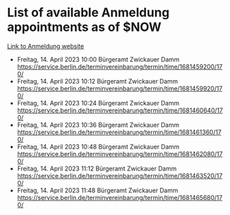 # List of available Anmeldung appointments as of $NOW
[Link to Anmeldung website](https://service.berlin.de/terminvereinbarung/termin/tag.php?termin=1&anliegen[]=120686&dienstleisterlist=122210,122217,327316,122219,327312,122227,327314,122231,327346,122243,327348,122254,122252,329742,122260,329745,122262,329748,122271,327278,122273,327274,122277,327276,330436,122280,327294,122282,327290,122284,327292,122291,327270,122285,327266,122286,327264,122296,327268,150230,329760,122297,327286,122294,327284,122312,329763,122314,329775,122304,327330,122311,327334,122309,327332,317869,122281,327352,122279,329772,122283,122276,327324,122274,327326,122267,329766,122246,327318,122251,327320,122257,327322,122208,327298,122226,327300&herkunft=http%3A%2F%2Fservice.berlin.de%2Fdienstleistung%2F120686%2F)
- Freitag, 14. April 2023 10:00 Bürgeramt Zwickauer Damm https://service.berlin.de/terminvereinbarung/termin/time/1681459200/170/
- Freitag, 14. April 2023 10:12 Bürgeramt Zwickauer Damm https://service.berlin.de/terminvereinbarung/termin/time/1681459920/170/
- Freitag, 14. April 2023 10:24 Bürgeramt Zwickauer Damm https://service.berlin.de/terminvereinbarung/termin/time/1681460640/170/
- Freitag, 14. April 2023 10:36 Bürgeramt Zwickauer Damm https://service.berlin.de/terminvereinbarung/termin/time/1681461360/170/
- Freitag, 14. April 2023 10:48 Bürgeramt Zwickauer Damm https://service.berlin.de/terminvereinbarung/termin/time/1681462080/170/
- Freitag, 14. April 2023 11:12 Bürgeramt Zwickauer Damm https://service.berlin.de/terminvereinbarung/termin/time/1681463520/170/
- Freitag, 14. April 2023 11:48 Bürgeramt Zwickauer Damm https://service.berlin.de/terminvereinbarung/termin/time/1681465680/170/
